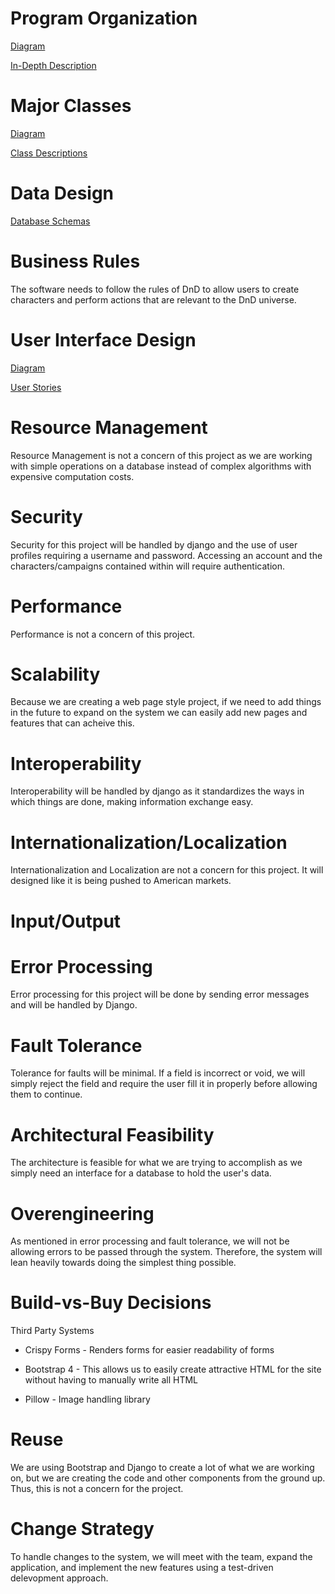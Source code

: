 # Program Organization

[Diagram](https://docs.google.com/drawings/d/1TUbR1T9_B6WfCYGCicQKSH8qjjn9X43obXvX7nI2Zt0/edit?usp=sharing)

[In-Depth Description](https://docs.google.com/document/d/1FA4I41uiwIgKB1tqMOyXJnYcXf9lOJA9ilg85u-RlCQ/edit?usp=sharing)

# Major Classes

[Diagram](https://drive.google.com/file/d/1NqDpVnVrYHD-SCcfD8B3sug9F6vCOEDB/view?usp=sharing)

[Class Descriptions](https://docs.google.com/document/d/1n7qOdXY2i-A0tg3gyodm_GhEKr2NwJpASYI_jcA4ivU/edit?usp=sharing)

# Data Design

[Database Schemas](https://docs.google.com/document/d/1E3cikrkHcXE-PxppXv7h1ovNXgMTyPIy-kNyr7d9zvQ/edit?usp=sharing)

# Business Rules

The software needs to follow the rules of DnD to allow users to create characters and perform actions that are relevant to the DnD universe.

# User Interface Design

[Diagram](https://drive.google.com/file/d/1WVBX7nz-pJ9zIM4E0k-gchcGm-XRzGoa/view?usp=sharing)

[User Stories](https://docs.google.com/document/d/1NZeqT6CyVsro24gmO0C-WLZbVaCbVZdCNq2G_n58w24/edit?usp=sharing)

# Resource Management

Resource Management is not a concern of this project as we are working with simple operations on a database instead of complex algorithms with expensive computation costs.

# Security

Security for this project will be handled by django and the use of user profiles requiring a username and password. Accessing an account and the characters/campaigns contained within will require authentication.

# Performance

Performance is not a concern of this project.

# Scalability

Because we are creating a web page style project, if we need to add things in the future to expand on the system we can easily add new pages and features that can acheive this.

# Interoperability

Interoperability will be handled by django as it standardizes the ways in which things are done, making information exchange easy.

# Internationalization/Localization

Internationalization and Localization are not a concern for this project. It will designed like it is being pushed to American markets.

# Input/Output

# Error Processing

Error processing for this project will be done by sending error messages and will be handled by Django.

# Fault Tolerance

Tolerance for faults will be minimal. If a field is incorrect or void, we will simply reject the field and require the user fill it in properly before allowing them to continue.

# Architectural Feasibility

The architecture is feasible for what we are trying to accomplish as we simply need an interface for a database to hold the user's data.

# Overengineering

As mentioned in error processing and fault tolerance, we will not be allowing errors to be passed through the system. Therefore, the system will lean heavily towards doing the simplest thing possible.

# Build-vs-Buy Decisions

Third Party Systems

  * Crispy Forms - Renders forms for easier readability of forms
  
  * Bootstrap 4 - This allows us to easily create attractive HTML for the site without having to manually write all HTML
  
  * Pillow - Image handling library
  

# Reuse

We are using Bootstrap and Django to create a lot of what we are working on, but we are creating the code and other components from the ground up. Thus, this is not a concern for the project.

# Change Strategy

To handle changes to the system, we will meet with the team, expand the application, and implement the new features using a test-driven delevopment approach.
